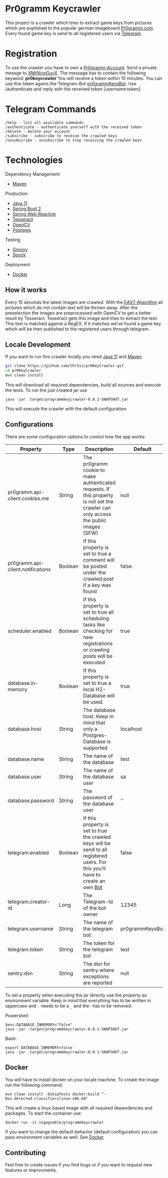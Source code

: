 # Pr0gramm Keycrawler

This project is a crawler which tries to extract game keys from pictures which are puplished to the popular german imageboard [Pr0gramm.com](https://pr0gramm.com/). Every found game key is send to all registered users via [Telegram](https://telegram.org/).

# Registration

To use the crawler you have to own a [Pr0gramm-Account](https://pr0gramm.com/). 
Send a private messge to [XMrNiceGuyX](https://pr0gramm.com/inbox/messages/XMrNiceGuyX). The message has to contain the following keyword: **pr0keycrawler**
You will receive a token within 10 minutes. You can use this token agains the Telegram-Bot [pr0grammKeysBot](https://telegram.me/pr0grammKeysBot). Use /authenticate and reply with the received token [username:token].

# Telegram Commands

```
/help - list all available commands
/authenticate - authenticate yourself with the received token
/delete - delete your account
/subscribe - subscribe to receive the crawled keys
/unsubscribe - unsubscribe to stop receiving the crawled keys
```

# Technologies
Dependency Management
* [Maven](https://maven.apache.org/)

Production
* [Java 11](https://adoptopenjdk.net/index.html)
* [Spring Boot 2](https://spring.io/)
* [Spring Web Reactive](https://projectreactor.io/)
* [Tesseract](https://github.com/bytedeco/javacpp-presets/blob/master/tesseract/README.md)
* [OpenCV](https://github.com/bytedeco/javacpp-presets/blob/master/opencv/README.md)
* [Postgres](https://www.postgresql.org/)

Testing
* [Groovy](https://groovy-lang.org/)
* [Spock](spockframework.org/spock/docs/1.3/all_in_one.html)

Deployment
* [Docker](https://www.docker.com/)

## How it works
Every 15 seconds the latest images are crawled. With the [EAST-Algorithm](http://openaccess.thecvf.com/content_cvpr_2017/papers/Zhou_EAST_An_Efficient_CVPR_2017_paper.pdf) all pictures which do not contain text will be thrown away. After the preselection the images are preprocessed with OpenCV to get a better result by Tesseract. Tesseract gets this image and tries to extract the text. This text is matched against a RegEX. If it matches we've found a game key which will be then published to the registered users through telegram.

## Locale Development

If you want to run this crawler locally you need [Java 11](https://adoptopenjdk.net/index.html) and [Maven](https://maven.apache.org/). 

```bash
git clone https://github.com/Chr3is/pr0KeyCrawler.git
cd pr0KeyCrawler
mvn clean install
```
This will download all required dependencies, build all sources and execute the tests.
To run the just created jar use 

`java -jar .target/programmkeycrawler-0.0.1-SNAPSHOT.jar`

This will execute the crawler with the default configuration.

## Configurations

There are some configuration options to control how the app works:

| Property                          	| Type    	| Description                                                                                                                         	| Default         	|
|-----------------------------------	|---------	|-------------------------------------------------------------------------------------------------------------------------------------	|-----------------	|
| pr0gramm.api-client.cookies.me    	| String  	| The pr0gramm cookie to make authenticated requests. If this property is not set the crawler can only access the public images (SFW) 	| null            	|
| pr0gramm.api-client.notifications 	| Boolean 	| If this property is set to true a comment will be posted under the crawled post if a key was found                                  	| false           	|
| scheduler.enabled                 	| Boolean 	| If this property is set to true all scheduling tasks like checking for new registrations or crawling posts will be executed         	| true            	|
| database.in-memory                	| Boolean 	| If this property is set to true a local H2-Database will be used.                                                                   	| true            	|
| database.host                     	| String  	| The database host. Keep in mind that only a Postgres-Database is supported                                                          	| localhost       	|
| database.name                     	| String  	| The name of the database                                                                                                            	| test            	|
| database.user                     	| String  	| The name of the database user                                                                                                       	| sa              	|
| database.password                 	| String  	| The password of the database user                                                                                                   	| ''              	|
| telegram.enabled                  	| Boolean 	| If this property is set to true the crawled keys will be send to all registered users. For this you'll have to create an own [Bot](https://core.telegram.org/bots)                                                	| false           	|
| telegram.creator-id               	| Long    	| The Telegram-Id of the bot owner                                                                                                    	| 12345           	|
| telegram.username                 	| String  	| The name of the telegram bot                                                                                                        	| pr0grammKeysBot 	|
| telegram.token                    	| String  	| The token for the telegram bot                                                                                                      	| test            	|
| sentry.dsn                        	| String  	| The dsn for sentry where exceptions are reported                                                                                    	| null            	|

To set a property when executing the jar directly use the property as environment variable. Keep in mind that everything has to be written in uppercase and `.` needs to be a `_` and the`-` has to be removed.

Powershell:
```
$env:DATABASE_INMEMORY="false"
java -jar .target/programmkeycrawler-0.0.1-SNAPSHOT.jar
```
Bash:
```
export DATABASE_INMEMORY=false
java -jar .target/programmkeycrawler-0.0.1-SNAPSHOT.jar
```

## Docker

You will have to install docker on your locale machine. To create the image run the following command:

`mvn clean install -DskipTests docker:build "-Dos.detected.classifier=linux-x86_64"`

This will create a linux based image with all required dependencies and packages. To start the container use: 

`docker run -it ingagnable/programmkeycrawler`

If you want to change the default behavior (default configuration) you can pass environment variables as well. See [Docker](https://docs.docker.com/engine/reference/commandline/run/)

## Contributing

Feel free to create issues if you find bugs or if you want to request new features or improvments.
